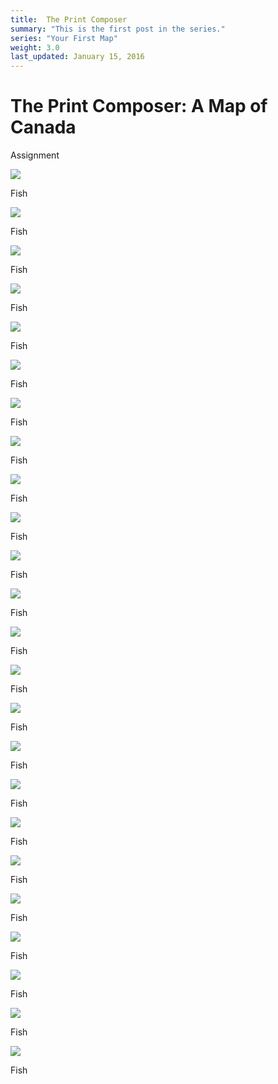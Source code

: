 ```yaml
---
title:  The Print Composer
summary: "This is the first post in the series."
series: "Your First Map"
weight: 3.0
last_updated: January 15, 2016
---
```


# The Print Composer: A Map of Canada

Assignment

![](04_moc_pc/04_assignment.png)

Fish

![](04_moc_pc/Slide01.png)

Fish

![](04_moc_pc/Slide02.png)

Fish

![](04_moc_pc/Slide03.png)

Fish

![](04_moc_pc/Slide04.png)

Fish

![](04_moc_pc/Slide05.png)

Fish

![](04_moc_pc/Slide06.png)

Fish

![](04_moc_pc/Slide07.png)

Fish

![](04_moc_pc/Slide08.png)

Fish

![](04_moc_pc/Slide09.png)

Fish

![](04_moc_pc/Slide10.png)

Fish

![](04_moc_pc/Slide11.png)

Fish

![](04_moc_pc/Slide12.png)

Fish

![](04_moc_pc/Slide13.png)

Fish

![](04_moc_pc/Slide14.png)

Fish

![](04_moc_pc/Slide15.png)

Fish

![](04_moc_pc/Slide16.png)

Fish

![](04_moc_pc/Slide17.png)

Fish

![](04_moc_pc/Slide18.png)

Fish

![](04_moc_pc/Slide19.png)

Fish

![](04_moc_pc/Slide20.png)

Fish

![](04_moc_pc/Slide21.png)

Fish

![](04_moc_pc/Slide22.png)

Fish

![](04_moc_pc/Slide23.png)

Fish